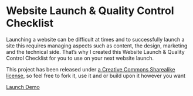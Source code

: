 # Website Launch & Quality Control Checklist

Launching a website can be difficult at times and to successfully launch a site this requires managing aspects such as content, the design, marketing and the technical side. That’s why I created this Website Launch & Quality Control Checklist for you to use on your next website launch.

This project has been released under [a Creative Commons Sharealike license](https://creativecommons.org/licenses/by-sa/4.0/), so feel free to fork it, use it and or build upon it however you want

[Launch Demo](https://hikwamehluli.github.io/website-launch-checklist/)
